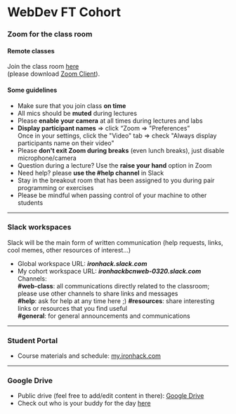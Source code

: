 # WebDev FT Cohort 

### Zoom for the class room
#### Remote classes

Join the class room [here](https://zoom.us/j/119028462)   
(please download [Zoom Client](https://zoom.us/download)).

#### Some guidelines

* Make sure that you join class **on time**
* All mics should be **muted** during lectures
* Please **enable your camera** at all times during lectures and labs
* **Display participant names**
  => click “Zoom => "Preferences”  
  Once in your settings, click the "Video" tab => check "Always display participants name on their video"
* Please **don't exit Zoom during breaks** (even lunch breaks), just disable microphone/camera
* Question during a lecture? Use the **raise your hand** option in Zoom
* Need help? please **use the #help channel** in Slack 
* Stay in the breakout room that has been assigned to you during pair programming or exercises
* Please be mindful when passing control of your machine to other students

---
   
### Slack workspaces

Slack will be the main form of written communication (help requests, links, cool memes, other resources of interest...)

* Global workspace URL: _**ironhack.slack.com**_
* My cohort workspace URL: _**ironhackbcnweb-0320.slack.com**_   
   Channels:    
      **#web-class**: all communications directly related to the classroom; please use other channels to share links and messages     
      **#help**: ask for help at any time here ;)
      **#resources**: share interesting links or resources that you find useful    
      **#general**: for general announcements and communications

---
   
### Student Portal

* Course materials and schedule: [my.ironhack.com](my.ironhack.com)


---
   
### Google Drive

* Public drive (feel free to add/edit content in there): [Google Drive](https://drive.google.com/drive/folders/1bOwu5rNdtj_SiiwdgIg44usuduV4sLoK)  
* Check out who is your buddy for the day [here](https://docs.google.com/spreadsheets/d/1SZAabkq_F-quNwALLR7go7D6fdK8PNuXaK583EYpfSg/edit?usp=sharing) 






